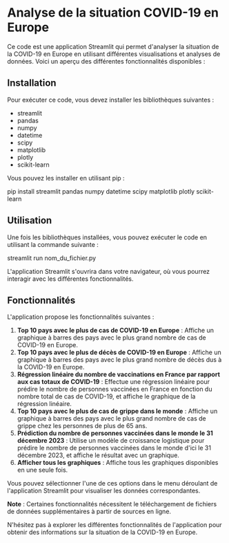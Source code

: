 # Analyse de la situation COVID-19 en Europe

Ce code est une application Streamlit qui permet d'analyser la situation de la COVID-19 en Europe en utilisant différentes visualisations et analyses de données. Voici un aperçu des différentes fonctionnalités disponibles :

## Installation

Pour exécuter ce code, vous devez installer les bibliothèques suivantes :

- streamlit
- pandas
- numpy
- datetime
- scipy
- matplotlib
- plotly
- scikit-learn

Vous pouvez les installer en utilisant pip :

pip install streamlit pandas numpy datetime scipy matplotlib plotly scikit-learn


## Utilisation

Une fois les bibliothèques installées, vous pouvez exécuter le code en utilisant la commande suivante :


streamlit run nom_du_fichier.py


L'application Streamlit s'ouvrira dans votre navigateur, où vous pourrez interagir avec les différentes fonctionnalités.

## Fonctionnalités

L'application propose les fonctionnalités suivantes :

1. **Top 10 pays avec le plus de cas de COVID-19 en Europe** : Affiche un graphique à barres des pays avec le plus grand nombre de cas de COVID-19 en Europe.
2. **Top 10 pays avec le plus de décès de COVID-19 en Europe** : Affiche un graphique à barres des pays avec le plus grand nombre de décès dus à la COVID-19 en Europe.
3. **Régression linéaire du nombre de vaccinations en France par rapport aux cas totaux de COVID-19** : Effectue une régression linéaire pour prédire le nombre de personnes vaccinées en France en fonction du nombre total de cas de COVID-19, et affiche le graphique de la régression linéaire.
4. **Top 10 pays avec le plus de cas de grippe dans le monde** : Affiche un graphique à barres des pays avec le plus grand nombre de cas de grippe chez les personnes de plus de 65 ans.
5. **Prédiction du nombre de personnes vaccinées dans le monde le 31 décembre 2023** : Utilise un modèle de croissance logistique pour prédire le nombre de personnes vaccinées dans le monde d'ici le 31 décembre 2023, et affiche le résultat avec un graphique.
6. **Afficher tous les graphiques** : Affiche tous les graphiques disponibles en une seule fois.

Vous pouvez sélectionner l'une de ces options dans le menu déroulant de l'application Streamlit pour visualiser les données correspondantes.

**Note** : Certaines fonctionnalités nécessitent le téléchargement de fichiers de données supplémentaires à partir de sources en ligne.

N'hésitez pas à explorer les différentes fonctionnalités de l'application pour obtenir des informations sur la situation de la COVID-19 en Europe.